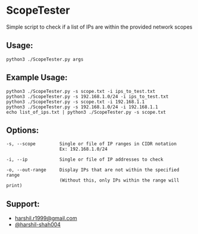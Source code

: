 ScopeTester
==============

Simple script to check if a list of IPs are within the provided network scopes


## Usage:
    python3 ./ScopeTester.py args

## Example Usage:
    python3 ./ScopeTester.py -s scope.txt -i ips_to_test.txt
    python3 ./ScopeTester.py -s 192.168.1.0/24 -i ips_to_test.txt
    python3 ./ScopeTester.py -s scope.txt -i 192.168.1.1
    python3 ./ScopeTester.py -s 192.168.1.0/24 -i 192.168.1.1
    echo list_of_ips.txt | python3 ./ScopeTester.py -s scope.txt

## Options:
    -s, --scope         Single or file of IP ranges in CIDR notation
                        Ex: 192.168.1.0/24

    -i, --ip            Single or file of IP addresses to check

    -o, --out-range     Display IPs that are not within the specified range
                        (Without this, only IPs within the range will print)

## Support:
   * harshil.r1999@gmail.com
   * [@harshil-shah004](https://github.com/harshil-shah004)
   
    
